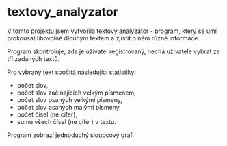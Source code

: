 # textovy_analyzator
V tomto projektu jsem vytvořila textový analyzátor - program, který se umí prokousat libovolně dlouhým textem a zjistit o něm různé informace.

Program skontroluje, zda je uživatel registrovaný, nechá uživatele vybrat ze tří zadaných textů.

Pro vybraný text spočítá následující statistiky:
* počet slov,
* počet slov začínajících velkým písmenem,
* počet slov psaných velkými písmeny,
* počet slov psaných malými písmeny,
* počet čísel (ne cifer),
* sumu všech čísel (ne cifer) v textu.

Program zobrazí jednoduchý sloupcový graf.
